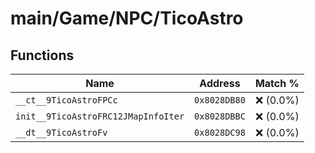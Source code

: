 # main/Game/NPC/TicoAstro

## Functions

| Name | Address | Match % |
|------|---------|---------|
| `__ct__9TicoAstroFPCc` | `0x8028DB80` | :x: (0.0%) |
| `init__9TicoAstroFRC12JMapInfoIter` | `0x8028DBBC` | :x: (0.0%) |
| `__dt__9TicoAstroFv` | `0x8028DC98` | :x: (0.0%) |